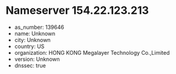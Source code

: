 # Nameserver 154.22.123.213

* as_number: 139646
* name: Unknown
* city: Unknown
* country: US
* organization: HONG KONG Megalayer Technology Co.,Limited
* version: Unknown
* dnssec: true
